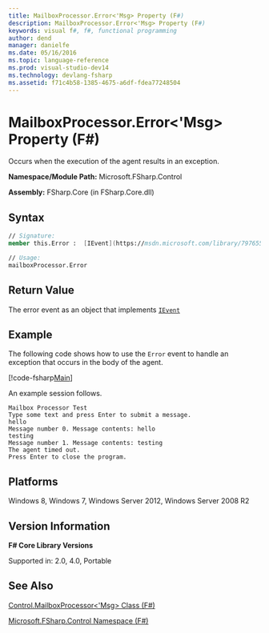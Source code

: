```yaml
---
title: MailboxProcessor.Error<'Msg> Property (F#)
description: MailboxProcessor.Error<'Msg> Property (F#)
keywords: visual f#, f#, functional programming
author: dend
manager: danielfe
ms.date: 05/16/2016
ms.topic: language-reference
ms.prod: visual-studio-dev14
ms.technology: devlang-fsharp
ms.assetid: f71c4b58-1385-4675-a6df-fdea77248504 
---
```


# MailboxProcessor.Error<'Msg> Property (F#)

Occurs when the execution of the agent results in an exception.

**Namespace/Module Path:** Microsoft.FSharp.Control

**Assembly:** FSharp.Core (in FSharp.Core.dll)


## Syntax

```fsharp
// Signature:
member this.Error :  [IEvent](https://msdn.microsoft.com/library/7976554f-9aa8-451f-a69d-d4670c064432)<Exception>

// Usage:
mailboxProcessor.Error
```

## Return Value
The error event as an object that implements [`IEvent`](https://msdn.microsoft.com/library/7976554f-9aa8-451f-a69d-d4670c064432)

## Example

The following code shows how to use the `Error` event to handle an exception that occurs in the body of the agent.

[!code-fsharp[Main](snippets/fsmailboxprocessor/snippet23.fs)]

An example session follows.

```
Mailbox Processor Test
Type some text and press Enter to submit a message.
hello
Message number 0. Message contents: hello
testing
Message number 1. Message contents: testing
The agent timed out.
Press Enter to close the program.
```

## Platforms
Windows 8, Windows 7, Windows Server 2012, Windows Server 2008 R2


## Version Information
**F# Core Library Versions**

Supported in: 2.0, 4.0, Portable

## See Also
[Control.MailboxProcessor&#60;'Msg&#62; Class &#40;F&#35;&#41;](Control.MailboxProcessor%5B%27Msg%5D-Class-%5BFSharp%5D.md)

[Microsoft.FSharp.Control Namespace &#40;F&#35;&#41;](Microsoft.FSharp.Control-Namespace-%5BFSharp%5D.md)